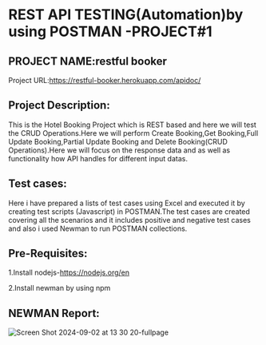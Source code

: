 # REST API TESTING(Automation)by using POSTMAN -PROJECT#1

## PROJECT NAME:restful booker

Project URL:https://restful-booker.herokuapp.com/apidoc/
## Project Description:
This is the Hotel Booking Project which is REST based and here we will test the CRUD Operations.Here we will perform Create Booking,Get Booking,Full Update Booking,Partial Update Booking and Delete Booking(CRUD Operations).Here we will focus on the response data and as well as functionality how API handles for different input datas.

## Test cases:
Here i have prepared a lists of test cases using Excel and executed it by creating test scripts (Javascript) in POSTMAN.The test cases are created covering all the scenarios and it includes positive and negative test cases and also i used Newman to run POSTMAN collections.

## Pre-Requisites:

1.Install nodejs-https://nodejs.org/en

2.Install newman by using npm

## NEWMAN Report:
![Screen Shot 2024-09-02 at 13 30 20-fullpage](https://github.com/user-attachments/assets/38a67250-349c-4c1c-8ff5-bf58db24b5c0)





